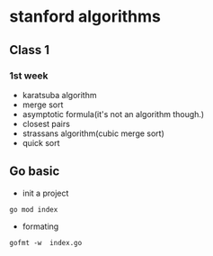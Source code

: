 # stanford algorithms

## Class 1

### 1st week

- karatsuba algorithm
- merge sort
- asymptotic formula(it's not an algorithm though.)
- closest pairs
- strassans algorithm(cubic merge sort)
- quick sort

## Go basic

- init a project

```
go mod index
```

- formating

```
gofmt -w  index.go
```
